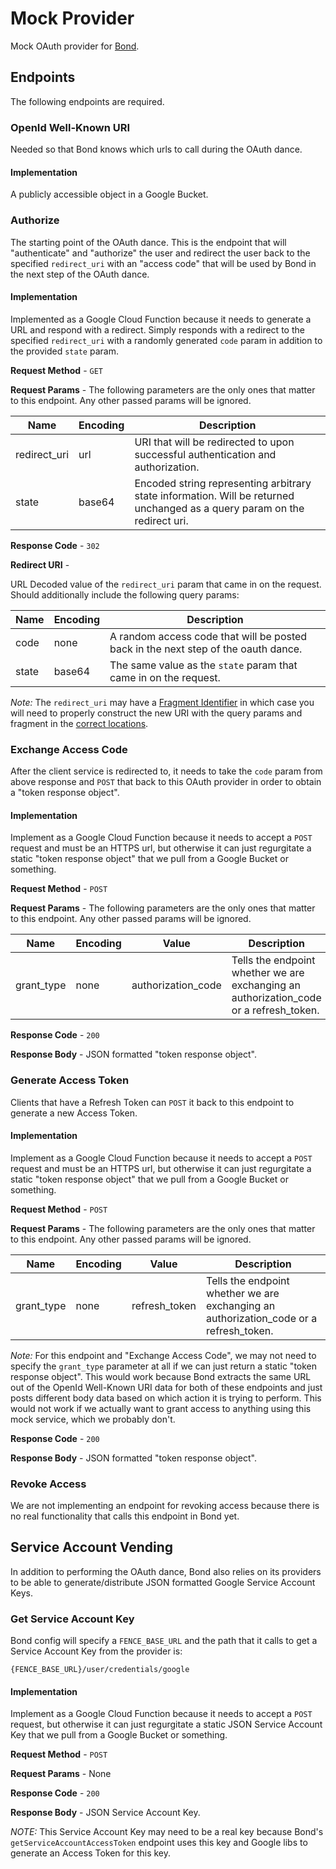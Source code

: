 # Mock Provider

Mock OAuth provider for [Bond](https://github.com/DataBiosphere/bond).

## Endpoints

The following endpoints are required.

### OpenId Well-Known URI

Needed so that Bond knows which urls to call during the OAuth dance.

#### Implementation

A publicly accessible object in a Google Bucket.

### Authorize

The starting point of the OAuth dance.  This is the endpoint that will "authenticate" and "authorize" the
user and redirect the user back to the specified `redirect_uri` with an "access code" that will be used by Bond in the
next step of the OAuth dance.

#### Implementation

Implemented as a Google Cloud Function because it needs to generate a URL and respond with a redirect.  Simply responds 
with a redirect to the specified `redirect_uri` with a randomly generated `code` param in addition to the provided 
`state` param. 

**Request Method** - `GET`

**Request Params** - The following parameters are the only ones that matter to this endpoint.  Any other passed params 
will be ignored.

| Name         | Encoding | Description                                                                                                                |
|--------------|----------|----------------------------------------------------------------------------------------------------------------------------|
| redirect_uri | url      | URI that will be redirected to upon successful authentication and authorization.                                           |
| state        | base64   | Encoded string representing arbitrary state information.  Will be returned unchanged as a query param on the redirect uri. |

**Response Code** - `302`

**Redirect URI** -

URL Decoded value of the `redirect_uri` param that came in on the request.  Should additionally include the following 
query params:

| Name  | Encoding | Description                                                                        |
|-------|----------|------------------------------------------------------------------------------------|
| code  | none     | A random access code that will be posted back in the next step of the oauth dance. |
| state | base64   | The same value as the `state` param that came in on the request.                   |

_Note:_ The `redirect_uri` may have a [Fragment Identifier](https://en.wikipedia.org/wiki/Fragment_identifier) in which 
case you will need to properly construct the new URI with the query params and fragment in the 
[correct locations](https://en.wikipedia.org/wiki/URL#Syntax).

### Exchange Access Code

After the client service is redirected to, it needs to take the `code` param from above response and `POST`
that back to this OAuth provider in order to obtain a "token response object".

#### Implementation

Implement as a Google Cloud Function because it needs to accept a `POST` request and must be an HTTPS url, but 
otherwise it can just regurgitate a static "token response object" that we pull from a Google Bucket or something.

**Request Method** - `POST`

**Request Params** - The following parameters are the only ones that matter to this endpoint.  Any other passed params 
will be ignored.

| Name       | Encoding | Value              | Description                                                                            |
|------------|----------|--------------------|----------------------------------------------------------------------------------------|
| grant_type | none     | authorization_code | Tells the endpoint whether we are exchanging an authorization_code or a refresh_token. |

**Response Code** - `200`

**Response Body** - JSON formatted "token response object".

### Generate Access Token

Clients that have a Refresh Token can `POST` it back to this endpoint to generate a new Access Token. 

#### Implementation

Implement as a Google Cloud Function because it needs to accept a `POST` request and must be an HTTPS url, but 
otherwise it can just regurgitate a static "token response object" that we pull from a Google Bucket or something.

**Request Method** - `POST`

**Request Params** - The following parameters are the only ones that matter to this endpoint.  Any other passed params 
will be ignored.

| Name       | Encoding | Value         | Description                                                                            |
|------------|----------|---------------|----------------------------------------------------------------------------------------|
| grant_type | none     | refresh_token | Tells the endpoint whether we are exchanging an authorization_code or a refresh_token. |

_Note:_ For this endpoint and "Exchange Access Code", we may not need to specify the `grant_type` parameter at all if we 
can just return a static "token response object".  This would work because Bond extracts the same URL out of the OpenId 
Well-Known URI data for both of these endpoints and just posts different body data based on which action it is trying to
perform.  This would not work if we actually want to grant access to anything using this mock service, which we probably
don't.

**Response Code** - `200`

**Response Body** - JSON formatted "token response object".

### Revoke Access

We are not implementing an endpoint for revoking access because there is no real functionality that calls this endpoint
in Bond yet.

## Service Account Vending

In addition to performing the OAuth dance, Bond also relies on its providers to be able to generate/distribute JSON 
formatted Google Service Account Keys.  

### Get Service Account Key

Bond config will specify a `FENCE_BASE_URL` and the path that it calls to get a Service Account Key from the provider 
is:

`{FENCE_BASE_URL}/user/credentials/google`

#### Implementation

Implement as a Google Cloud Function because it needs to accept a `POST` request, but otherwise it can just regurgitate
a static JSON Service Account Key that we pull from a Google Bucket or something.

**Request Method** - `POST`

**Request Params** - None

**Response Code** - `200`

**Response Body** - JSON Service Account Key.

_NOTE:_ This Service Account Key may need to be a real key because Bond's `getServiceAccountAccessToken` endpoint uses
this key and Google libs to generate an Access Token for this key.